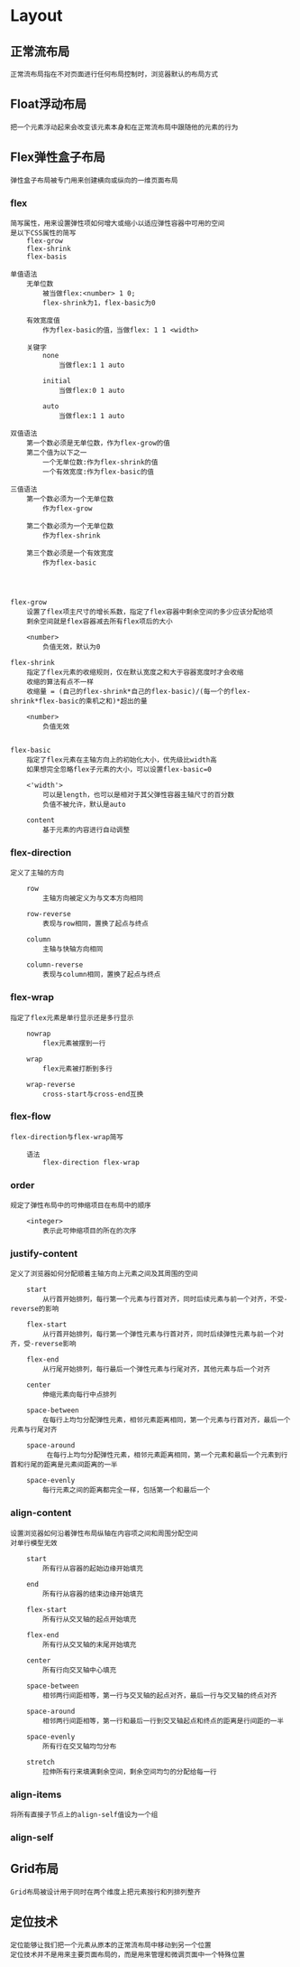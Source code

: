 # Layout

## 正常流布局
    正常流布局指在不对页面进行任何布局控制时，浏览器默认的布局方式
    
## Float浮动布局
    把一个元素浮动起来会改变该元素本身和在正常流布局中跟随他的元素的行为

## Flex弹性盒子布局
    弹性盒子布局被专门用来创建横向或纵向的一维页面布局

### flex
    简写属性，用来设置弹性项如何增大或缩小以适应弹性容器中可用的空间
    是以下CSS属性的简写
        flex-grow
        flex-shrink
        flex-basis

    单值语法
        无单位数
            被当做flex:<number> 1 0;
            flex-shrink为1，flex-basic为0
        
        有效宽度值  
            作为flex-basic的值，当做flex: 1 1 <width>
        
        关键字
            none
                当做flex:1 1 auto
            
            initial
                当做flex:0 1 auto
            
            auto
                当做flex:1 1 auto
    
    双值语法
        第一个数必须是无单位数，作为flex-grow的值
        第二个值为以下之一
            一个无单位数:作为flex-shrink的值
            一个有效宽度:作为flex-basic的值
        
    三值语法
        第一个数必须为一个无单位数
            作为flex-grow
        
        第二个数必须为一个无单位数
            作为flex-shrink
        
        第三个数必须是一个有效宽度
            作为flex-basic



    
    flex-grow
        设置了flex项主尺寸的增长系数，指定了flex容器中剩余空间的多少应该分配给项
        剩余空间就是flex容器减去所有flex项后的大小

        <number>
            负值无效，默认为0

    flex-shrink
        指定了flex元素的收缩规则，仅在默认宽度之和大于容器宽度时才会收缩
        收缩的算法有点不一样
        收缩量 = (自己的flex-shrink*自己的flex-basic)/(每一个的flex-shrink*flex-basic的乘机之和)*超出的量

        <number>
            负值无效

    
    flex-basic
        指定了flex元素在主轴方向上的初始化大小，优先级比width高
        如果想完全忽略flex子元素的大小，可以设置flex-basic=0

        <'width'>
            可以是length，也可以是相对于其父弹性容器主轴尺寸的百分数
            负值不被允许，默认是auto
        
        content
            基于元素的内容进行自动调整


### flex-direction
    定义了主轴的方向

        row
            主轴方向被定义为与文本方向相同
        
        row-reverse
            表现与row相同，置换了起点与终点
        
        column
            主轴与快轴方向相同
        
        column-reverse
            表现与column相同，置换了起点与终点

### flex-wrap
    指定了flex元素是单行显示还是多行显示

        nowrap
            flex元素被摆到一行
        
        wrap
            flex元素被打断到多行
        
        wrap-reverse
            cross-start与cross-end互换


### flex-flow
    flex-direction与flex-wrap简写

        语法
            flex-direction flex-wrap


### order
    规定了弹性布局中的可伸缩项目在布局中的顺序

        <integer>
            表示此可伸缩项目的所在的次序

### justify-content    
    定义了浏览器如何分配顺着主轴方向上元素之间及其周围的空间

        start
            从行首开始排列，每行第一个元素与行首对齐，同时后续元素与前一个对齐，不受-reverse的影响

        flex-start
            从行首开始排列，每行第一个弹性元素与行首对齐，同时后续弹性元素与前一个对齐，受-reverse影响
        
        flex-end
            从行尾开始排列，每行最后一个弹性元素与行尾对齐，其他元素与后一个对齐
        
        center
            伸缩元素向每行中点排列
        
        space-between
            在每行上均匀分配弹性元素，相邻元素距离相同，第一个元素与行首对齐，最后一个元素与行尾对齐

        space-around
             在每行上均匀分配弹性元素，相邻元素距离相同，第一个元素和最后一个元素到行首和行尾的距离是元素间距离的一半
        
        space-evenly
            每行元素之间的距离都完全一样，包括第一个和最后一个
        

    

### align-content
    设置浏览器如何沿着弹性布局纵轴在内容项之间和周围分配空间
    对单行模型无效

        start
            所有行从容器的起始边缘开始填充
        
        end
            所有行从容器的结束边缘开始填充
        
        flex-start
            所有行从交叉轴的起点开始填充
        
        flex-end
            所有行从交叉轴的末尾开始填充
        
        center
            所有行向交叉轴中心填充

        space-between
            相邻两行间距相等，第一行与交叉轴的起点对齐，最后一行与交叉轴的终点对齐
        
        space-around
            相邻两行间距相等，第一行和最后一行到交叉轴起点和终点的距离是行间距的一半
        
        space-evenly
            所有行在交叉轴均匀分布

        stretch
            拉伸所有行来填满剩余空间，剩余空间均匀的分配给每一行


### align-items
    将所有直接子节点上的align-self值设为一个组

### align-self
    

## Grid布局
    Grid布局被设计用于同时在两个维度上把元素按行和列排列整齐

## 定位技术
    定位能够让我们把一个元素从原本的正常流布局中移动到另一个位置
    定位技术并不是用来主要页面布局的，而是用来管理和微调页面中一个特殊位置
